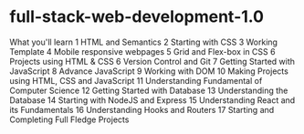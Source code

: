 # full-stack-web-development-1.0

What you'll learn
1 HTML and Semantics
2 Starting with CSS
3 Working Template
4 Mobile responsive webpages
5 Grid and Flex-box in CSS
6 Projects using HTML & CSS
6 Version Control and Git
7 Getting Started with JavaScript
8 Advance JavaScript
9 Working with DOM
10 Making Projects using HTML, CSS and JavaScript
11 Understanding Fundamental of Computer Science
12 Getting Started with Database
13 Understanding the Database
14 Starting with NodeJS and Express
15 Understanding React and its Fundamentals
16 Understanding Hooks and Routers
17 Starting and Completing Full Fledge Projects